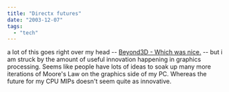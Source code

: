 ```yaml
---
title: "Directx futures"
date: "2003-12-07"
tags: 
  - "tech"
---
```


a lot of this goes right over my head -- [Beyond3D - Which was nice.](http://www.beyond3d.com/articles/directxnext/ "Beyond3D - Which was nice.") -- but i am struck by the amount of useful innovation happening in graphics processing. Seems like people have lots of ideas to soak up many more iterations of Moore's Law on the graphics side of my PC. Whereas the future for my CPU MIPs doesn't seem quite as innovative.
